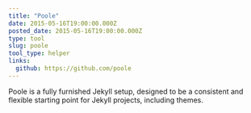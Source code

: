 ```yaml
---
title: "Poole"
date: 2015-05-16T19:00:00.000Z
posted_date: 2015-05-16T19:00:00.000Z
type: tool
slug: poole
tool_type: helper
links:
  github: https://github.com/poole
---
```

Poole is a fully furnished Jekyll setup, designed to be a consistent and flexible starting point for Jekyll projects, including themes.




